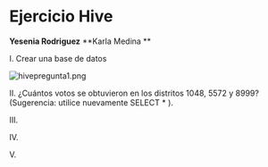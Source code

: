 # Ejercicio Hive

**Yesenia Rodriguez**
**Karla Medina **

I.	Crear una base de datos

![hivepregunta1.png](attachment:hivepregunta1.png)



II.	¿Cuántos votos se obtuvieron en los distritos 1048, 5572 y 8999? (Sugerencia: utilice nuevamente SELECT * ).



III.

IV. 

V.	




